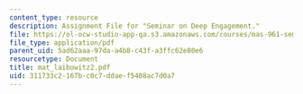 ```yaml
---
content_type: resource
description: Assignment File for "Seminar on Deep Engagement."
file: https://ol-ocw-studio-app-qa.s3.amazonaws.com/courses/mas-961-seminar-on-deep-engagement-fall-2004/311733c2167bc0c7ddaef5408ac7d0a7_mat_laibowitz2.pdf
file_type: application/pdf
parent_uid: 5ad62aaa-97da-a4b8-c43f-a3ffc62e80e6
resourcetype: Document
title: mat_laibowitz2.pdf
uid: 311733c2-167b-c0c7-ddae-f5408ac7d0a7
---
```

